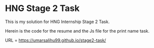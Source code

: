 # HNG Stage 2 Task

This is my solution for HNG Internship Stage 2 Task.

 Herein is the code for the resume and the Js file for the print name task.

URL = https://umarsalihu99.github.io/stage2-task/
